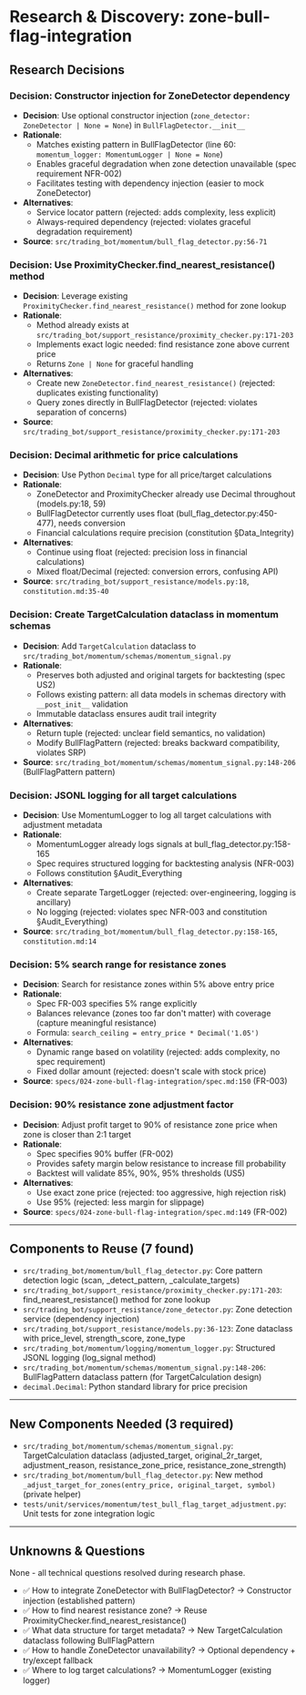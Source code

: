 # Research & Discovery: zone-bull-flag-integration

## Research Decisions

### Decision: Constructor injection for ZoneDetector dependency

- **Decision**: Use optional constructor injection (`zone_detector: ZoneDetector | None = None`) in `BullFlagDetector.__init__`
- **Rationale**:
  - Matches existing pattern in BullFlagDetector (line 60: `momentum_logger: MomentumLogger | None = None`)
  - Enables graceful degradation when zone detection unavailable (spec requirement NFR-002)
  - Facilitates testing with dependency injection (easier to mock ZoneDetector)
- **Alternatives**:
  - Service locator pattern (rejected: adds complexity, less explicit)
  - Always-required dependency (rejected: violates graceful degradation requirement)
- **Source**: `src/trading_bot/momentum/bull_flag_detector.py:56-71`

### Decision: Use ProximityChecker.find_nearest_resistance() method

- **Decision**: Leverage existing `ProximityChecker.find_nearest_resistance()` method for zone lookup
- **Rationale**:
  - Method already exists at `src/trading_bot/support_resistance/proximity_checker.py:171-203`
  - Implements exact logic needed: find resistance zone above current price
  - Returns `Zone | None` for graceful handling
- **Alternatives**:
  - Create new `ZoneDetector.find_nearest_resistance()` (rejected: duplicates existing functionality)
  - Query zones directly in BullFlagDetector (rejected: violates separation of concerns)
- **Source**: `src/trading_bot/support_resistance/proximity_checker.py:171-203`

### Decision: Decimal arithmetic for price calculations

- **Decision**: Use Python `Decimal` type for all price/target calculations
- **Rationale**:
  - ZoneDetector and ProximityChecker already use Decimal throughout (models.py:18, 59)
  - BullFlagDetector currently uses float (bull_flag_detector.py:450-477), needs conversion
  - Financial calculations require precision (constitution §Data_Integrity)
- **Alternatives**:
  - Continue using float (rejected: precision loss in financial calculations)
  - Mixed float/Decimal (rejected: conversion errors, confusing API)
- **Source**: `src/trading_bot/support_resistance/models.py:18`, `constitution.md:35-40`

### Decision: Create TargetCalculation dataclass in momentum schemas

- **Decision**: Add `TargetCalculation` dataclass to `src/trading_bot/momentum/schemas/momentum_signal.py`
- **Rationale**:
  - Preserves both adjusted and original targets for backtesting (spec US2)
  - Follows existing pattern: all data models in schemas directory with `__post_init__` validation
  - Immutable dataclass ensures audit trail integrity
- **Alternatives**:
  - Return tuple (rejected: unclear field semantics, no validation)
  - Modify BullFlagPattern (rejected: breaks backward compatibility, violates SRP)
- **Source**: `src/trading_bot/momentum/schemas/momentum_signal.py:148-206` (BullFlagPattern pattern)

### Decision: JSONL logging for all target calculations

- **Decision**: Use MomentumLogger to log all target calculations with adjustment metadata
- **Rationale**:
  - MomentumLogger already logs signals at bull_flag_detector.py:158-165
  - Spec requires structured logging for backtesting analysis (NFR-003)
  - Follows constitution §Audit_Everything
- **Alternatives**:
  - Create separate TargetLogger (rejected: over-engineering, logging is ancillary)
  - No logging (rejected: violates spec NFR-003 and constitution §Audit_Everything)
- **Source**: `src/trading_bot/momentum/bull_flag_detector.py:158-165`, `constitution.md:14`

### Decision: 5% search range for resistance zones

- **Decision**: Search for resistance zones within 5% above entry price
- **Rationale**:
  - Spec FR-003 specifies 5% range explicitly
  - Balances relevance (zones too far don't matter) with coverage (capture meaningful resistance)
  - Formula: `search_ceiling = entry_price * Decimal('1.05')`
- **Alternatives**:
  - Dynamic range based on volatility (rejected: adds complexity, no spec requirement)
  - Fixed dollar amount (rejected: doesn't scale with stock price)
- **Source**: `specs/024-zone-bull-flag-integration/spec.md:150` (FR-003)

### Decision: 90% resistance zone adjustment factor

- **Decision**: Adjust profit target to 90% of resistance zone price when zone is closer than 2:1 target
- **Rationale**:
  - Spec specifies 90% buffer (FR-002)
  - Provides safety margin below resistance to increase fill probability
  - Backtest will validate 85%, 90%, 95% thresholds (US5)
- **Alternatives**:
  - Use exact zone price (rejected: too aggressive, high rejection risk)
  - Use 95% (rejected: less margin for slippage)
- **Source**: `specs/024-zone-bull-flag-integration/spec.md:149` (FR-002)

---

## Components to Reuse (7 found)

- `src/trading_bot/momentum/bull_flag_detector.py`: Core pattern detection logic (scan, _detect_pattern, _calculate_targets)
- `src/trading_bot/support_resistance/proximity_checker.py:171-203`: find_nearest_resistance() method for zone lookup
- `src/trading_bot/support_resistance/zone_detector.py`: Zone detection service (dependency injection)
- `src/trading_bot/support_resistance/models.py:36-123`: Zone dataclass with price_level, strength_score, zone_type
- `src/trading_bot/momentum/logging/momentum_logger.py`: Structured JSONL logging (log_signal method)
- `src/trading_bot/momentum/schemas/momentum_signal.py:148-206`: BullFlagPattern dataclass pattern (for TargetCalculation design)
- `decimal.Decimal`: Python standard library for price precision

---

## New Components Needed (3 required)

- `src/trading_bot/momentum/schemas/momentum_signal.py`: TargetCalculation dataclass (adjusted_target, original_2r_target, adjustment_reason, resistance_zone_price, resistance_zone_strength)
- `src/trading_bot/momentum/bull_flag_detector.py`: New method `_adjust_target_for_zones(entry_price, original_target, symbol)` (private helper)
- `tests/unit/services/momentum/test_bull_flag_target_adjustment.py`: Unit tests for zone integration logic

---

## Unknowns & Questions

None - all technical questions resolved during research phase.

- ✅ How to integrate ZoneDetector with BullFlagDetector? → Constructor injection (established pattern)
- ✅ How to find nearest resistance zone? → Reuse ProximityChecker.find_nearest_resistance()
- ✅ What data structure for target metadata? → New TargetCalculation dataclass following BullFlagPattern
- ✅ How to handle ZoneDetector unavailability? → Optional dependency + try/except fallback
- ✅ Where to log target calculations? → MomentumLogger (existing logger)
